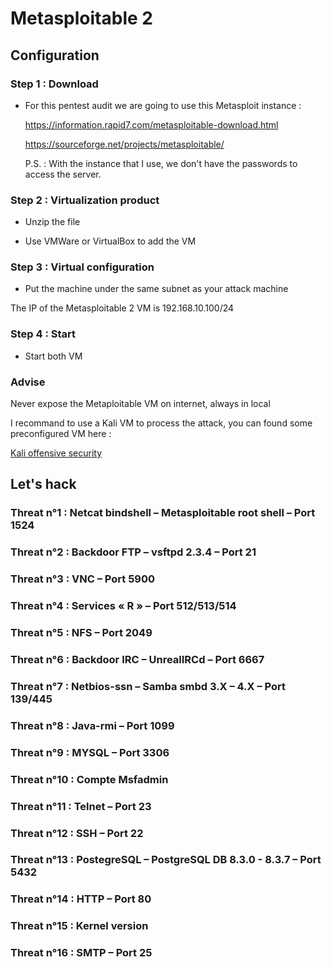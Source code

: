 # Metasploitable 2

## Configuration

### Step 1 : Download

- For this pentest audit we are going to use this Metasploit instance :

   

    https://information.rapid7.com/metasploitable-download.html

    https://sourceforge.net/projects/metasploitable/
    
     P.S. : With the instance that I use, we don't have the passwords to access the server.

### Step 2 : Virtualization product

- Unzip the file

- Use VMWare or VirtualBox to add the VM

### Step 3 : Virtual configuration

- Put the machine under the same subnet as your attack machine

The IP of the Metasploitable 2 VM is 192.168.10.100/24

### Step 4 : Start

- Start both VM

### Advise

Never expose the Metaploitable VM on internet, always in local

I recommand to use a Kali VM to process the attack, you can found some preconfigured VM here :

[Kali offensive security](https://www.offensive-security.com/kali-linux-vm-vmware-virtualbox-image-download/#1572305786534-030ce714-cc3b)

## Let's hack

### Threat n°1 : Netcat bindshell – Metasploitable root shell – Port 1524
### Threat n°2 : Backdoor FTP – vsftpd 2.3.4 – Port 21
### Threat n°3 : VNC – Port 5900
### Threat n°4 : Services « R » – Port 512/513/514
### Threat n°5 : NFS – Port 2049
### Threat n°6 : Backdoor IRC – UnrealIRCd – Port 6667
### Threat n°7 : Netbios-ssn – Samba smbd 3.X – 4.X – Port 139/445
### Threat n°8 : Java-rmi – Port 1099
### Threat n°9 : MYSQL – Port 3306
### Threat n°10 : Compte Msfadmin
### Threat n°11 : Telnet – Port 23
### Threat n°12 : SSH – Port 22
### Threat n°13 : PostegreSQL – PostgreSQL DB 8.3.0 - 8.3.7 – Port 5432
### Threat n°14 : HTTP – Port 80
### Threat n°15 : Kernel version
### Threat n°16 : SMTP – Port 25

